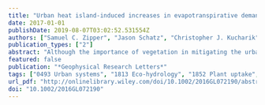 ```yaml
---
title: "Urban heat island-induced increases in evapotranspirative demand"
date: 2017-01-01
publishDate: 2019-08-07T03:02:52.531554Z
authors: ["Samuel C. Zipper", "Jason Schatz", "Christopher J. Kucharik", "Steven P. Loheide"]
publication_types: ["2"]
abstract: "Although the importance of vegetation in mitigating the urban heat island (UHI) is known, the impacts of UHI-induced changes in micrometeorological conditions on vegetation are not well understood. Here we show that plant water requirements are significantly higher in urban areas compared to rural areas surrounding Madison, WI, driven by increased air temperature with minimal effects of decreased air moisture content. Local increases in impervious cover are strongly associated with increased evapotranspirative demand in a consistent manner across years, with most increases caused by elevated temperatures during the growing season rather than changes in changes in growing season length. Potential evapotranspiration is up to 10% higher due to the UHI, potentially mitigating changes to the water and energy balances caused by urbanization. Our results indicate that local-scale land cover decisions (increases in impervious cover) can significantly impact evapotranspirative demand, with likely implications for water and carbon cycling in urban ecosystems."
featured: false
publication: "*Geophysical Research Letters*"
tags: ["0493 Urban systems", "1813 Eco-hydrology", "1852 Plant uptake", "1878 Water/energy interactions", "3322 Land/atmosphere interactions", "ecohydrology", "plant water use", "urban climatology", "urban ecology", "urban heat island", "Reference evapotranspiration", "male author"]
url_pdf: "http://onlinelibrary.wiley.com/doi/10.1002/2016GL072190/abstract"
doi: "10.1002/2016GL072190"
---
```


